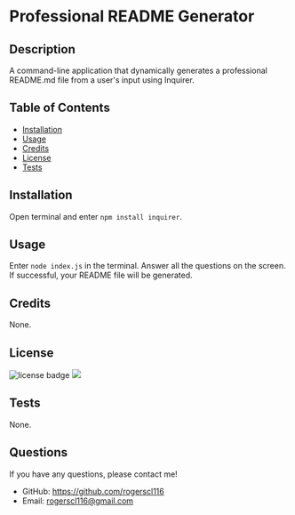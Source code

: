 # Professional README Generator

  ## Description
  A command-line application that dynamically generates a professional README.md file from a user's input using Inquirer.

  ## Table of Contents
  * [Installation](#installation)
  * [Usage](#usage)
  * [Credits](#credits)
  * [License](#license)
  * [Tests](#tests)
        
  ## Installation
  Open terminal and enter `npm install inquirer`.

  ## Usage
  Enter `node index.js` in the terminal. Answer all the questions on the screen. If successful, your README file will be generated.

  ## Credits
  None.

  ## License
  <img src="https://img.shields.io/badge/License-MIT-orange" alt="license badge"/>
  <img src="https://opensource.org/licenses/MIT">

  ## Tests
  None.

  ## Questions
  If you have any questions, please contact me!

  - GitHub: https://github.com/rogerscl116
  - Email: rogerscl116@gmail.com 